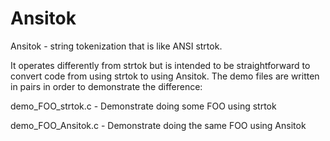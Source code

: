 Ansitok
=======

Ansitok - string tokenization that is like ANSI strtok.

It operates differently from strtok but is intended to be straightforward
to convert code from using strtok to using Ansitok. The demo files are 
written in pairs in order to demonstrate the difference:

demo_FOO_strtok.c - Demonstrate doing some FOO using strtok

demo_FOO_Ansitok.c - Demonstrate doing the same FOO using Ansitok
